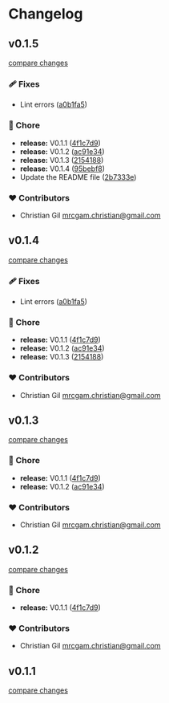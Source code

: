 # Changelog


## v0.1.5

[compare changes](https://github.com/ChrisGV04/cgvweb-ui/compare/v0.1.17...v0.1.5)

### 🩹 Fixes

- Lint errors ([a0b1fa5](https://github.com/ChrisGV04/cgvweb-ui/commit/a0b1fa5))

### 🏡 Chore

- **release:** V0.1.1 ([4f1c7d9](https://github.com/ChrisGV04/cgvweb-ui/commit/4f1c7d9))
- **release:** V0.1.2 ([ac91e34](https://github.com/ChrisGV04/cgvweb-ui/commit/ac91e34))
- **release:** V0.1.3 ([2154188](https://github.com/ChrisGV04/cgvweb-ui/commit/2154188))
- **release:** V0.1.4 ([95bebf8](https://github.com/ChrisGV04/cgvweb-ui/commit/95bebf8))
- Update the README file ([2b7333e](https://github.com/ChrisGV04/cgvweb-ui/commit/2b7333e))

### ❤️ Contributors

- Christian Gil <mrcgam.christian@gmail.com>

## v0.1.4

[compare changes](https://github.com/ChrisGV04/cgvweb-ui/compare/v0.1.17...v0.1.4)

### 🩹 Fixes

- Lint errors ([a0b1fa5](https://github.com/ChrisGV04/cgvweb-ui/commit/a0b1fa5))

### 🏡 Chore

- **release:** V0.1.1 ([4f1c7d9](https://github.com/ChrisGV04/cgvweb-ui/commit/4f1c7d9))
- **release:** V0.1.2 ([ac91e34](https://github.com/ChrisGV04/cgvweb-ui/commit/ac91e34))
- **release:** V0.1.3 ([2154188](https://github.com/ChrisGV04/cgvweb-ui/commit/2154188))

### ❤️ Contributors

- Christian Gil <mrcgam.christian@gmail.com>

## v0.1.3

[compare changes](https://github.com/ChrisGV04/cgvweb-ui/compare/v0.1.17...v0.1.3)

### 🏡 Chore

- **release:** V0.1.1 ([4f1c7d9](https://github.com/ChrisGV04/cgvweb-ui/commit/4f1c7d9))
- **release:** V0.1.2 ([ac91e34](https://github.com/ChrisGV04/cgvweb-ui/commit/ac91e34))

### ❤️ Contributors

- Christian Gil <mrcgam.christian@gmail.com>

## v0.1.2

[compare changes](https://github.com/ChrisGV04/cgvweb-ui/compare/v0.1.17...v0.1.2)

### 🏡 Chore

- **release:** V0.1.1 ([4f1c7d9](https://github.com/ChrisGV04/cgvweb-ui/commit/4f1c7d9))

### ❤️ Contributors

- Christian Gil <mrcgam.christian@gmail.com>

## v0.1.1

[compare changes](https://github.com/ChrisGV04/cgvweb-ui/compare/v0.1.17...v0.1.1)

